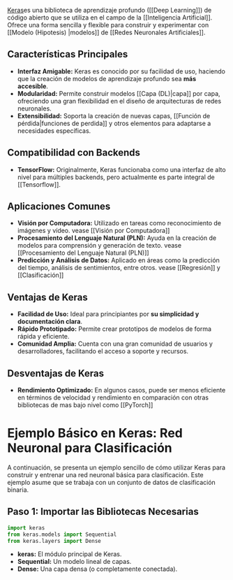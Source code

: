 
[Keras](https://keras.io/)es una biblioteca de aprendizaje profundo ([[Deep Learning]]) de código abierto que se utiliza en el campo de la [[Inteligencia Artificial]]. Ofrece una forma sencilla y flexible para construir y experimentar con [[Modelo (Hipotesis) |modelos]] de [[Redes Neuronales Artificiales]].

## Características Principales

- **Interfaz Amigable:** Keras es conocido por su facilidad de uso, haciendo que la creación de modelos de aprendizaje profundo sea **más accesible**.
- **Modularidad:** Permite construir modelos [[Capa (DL)|capa]] por capa, ofreciendo una gran flexibilidad en el diseño de arquitecturas de redes neuronales.
- **Extensibilidad:** Soporta la creación de nuevas capas, [[Función de pérdida|funciones de perdida]] y otros elementos para adaptarse a necesidades específicas.

## Compatibilidad con Backends

- **TensorFlow:** Originalmente, Keras funcionaba como una interfaz de alto nivel para múltiples backends, pero actualmente es parte integral de [[Tensorflow]].

## Aplicaciones Comunes

- **Visión por Computadora:** Utilizado en tareas como reconocimiento de imágenes y vídeo. vease [[Visión por Computadora]]
- **Procesamiento del Lenguaje Natural (PLN):** Ayuda en la creación de modelos para comprensión y generación de texto. vease [[Procesamiento del Lenguaje Natural (PLN)]]
- **Predicción y Análisis de Datos:** Aplicado en áreas como la predicción del tiempo, análisis de sentimientos, entre otros. vease [[Regresión]] y [[Clasificación]]

## Ventajas de Keras

- **Facilidad de Uso:** Ideal para principiantes por **su simplicidad y documentación clara**.
- **Rápido Prototipado:** Permite crear prototipos de modelos de forma rápida y eficiente.
- **Comunidad Amplia:** Cuenta con una gran comunidad de usuarios y desarrolladores, facilitando el acceso a soporte y recursos.

## Desventajas de Keras

- **Rendimiento Optimizado:** En algunos casos, puede ser menos eficiente en términos de velocidad y rendimiento en comparación con otras bibliotecas de mas bajo nivel como [[PyTorch]]

# Ejemplo Básico en Keras: Red Neuronal para Clasificación

A continuación, se presenta un ejemplo sencillo de cómo utilizar Keras para construir y entrenar una red neuronal básica para clasificación. Este ejemplo asume que se trabaja con un conjunto de datos de clasificación binaria.

## Paso 1: Importar las Bibliotecas Necesarias

```python
import keras
from keras.models import Sequential
from keras.layers import Dense
```

- **keras:** El módulo principal de Keras.
- **Sequential:** Un modelo lineal de capas.
- **Dense:** Una capa densa (o completamente conectada).


